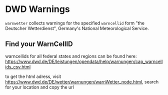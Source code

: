 # DWD Warnings
`warnwetter` collects warnings for the specified `warncellid` form "the Deutscher Wetterdienst", Germany's National Meteorological Service.
## Find your WarnCellID
warncellids for all federal states and regions can be found here: https://www.dwd.de/DE/leistungen/opendata/help/warnungen/cap_warncellids_csv.html

to get the html adress, visit https://www.dwd.de/DE/wetter/warnungen/warnWetter_node.html, search for your location and copy the url
